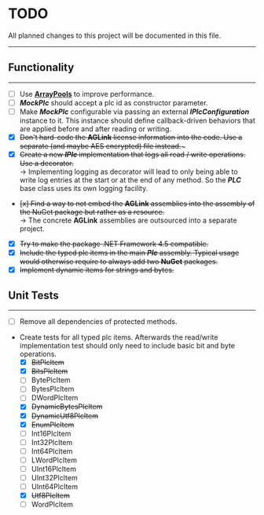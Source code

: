 # TODO

All planned changes to this project will be documented in this file.
___

## Functionality
___

- [ ] Use [**ArrayPools**](https://adamsitnik.com/Array-Pool/) to improve performance.
- [ ] ***MockPlc*** should accept a plc id as constructor parameter.
- [ ] Make ***MockPlc*** configurable via passing an external ***IPlcConfiguration*** instance to it. This instance should define callback-driven behaviors that are applied before and after reading or writing.
- [x] ~~Don't hard-code the **AGLink** license information into the code. Use a separate (and maybe AES encrypted) file instead.~~~
- [x] ~~Create a new ***IPlc*** implementation that logs all read / write operations. Use a decorator.~~  
→ Implementing logging as decorator will lead to only being able to write log entries at the start or at the end of any method. So the ***PLC*** base class uses its own logging facility.
- ~~[x] Find a way to not embed the **AGLink** assemblies into the assembly of the NuGet package but rather as a resource.~~  
→ The concrete **AGLink** assemblies are outsourced into a separate project. 
- [x] ~~Try to make the package .NET Framework 4.5 compatible.~~
- [x] ~~Include the typed plc items in the main ***Plc*** assembly. Typical usage would otherwise require to always add two **NuGet** packages.~~
- [x] ~~Implement dynamic items for strings and bytes.~~

## Unit Tests
___

- [ ] Remove all dependencies of protected methods.
- Create tests for all typed plc items. Afterwards the read/write implementation test should only need to include basic bit and byte operations.
  - [x] ~~BitPlcItem~~
  - [x] ~~BitsPlcItem~~
  - [ ] BytePlcItem
  - [ ] BytesPlcItem
  - [ ] DWordPlcItem
  - [x] ~~DynamicBytesPlcItem~~
  - [x] ~~DynamicUtf8PlcItem~~
  - [x] ~~EnumPlcItem~~
  - [ ] Int16PlcItem
  - [ ] Int32PlcItem
  - [ ] Int64PlcItem
  - [ ] LWordPlcItem
  - [ ] UInt16PlcItem
  - [ ] UInt32PlcItem
  - [ ] UInt64PlcItem
  - [x] ~~Utf8PlcItem~~
  - [ ] WordPlcItem